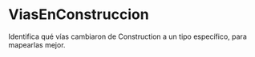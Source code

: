 # ViasEnConstruccion
Identifica qué vías cambiaron de Construction a un tipo específico, para mapearlas mejor.
